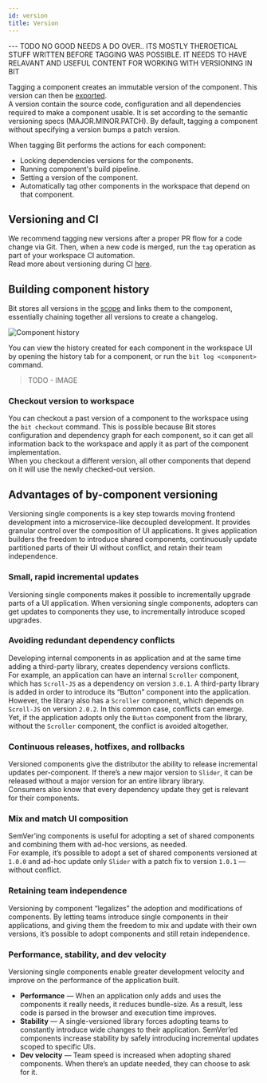 ```yaml
---
id: version
title: Version
---
```


--- TODO NO GOOD NEEDS A DO OVER.. ITS MOSTLY THEROETICAL STUFF WRITTEN BEFORE TAGGING WAS POSSIBLE. IT NEEDS TO HAVE RELAVANT AND USEFUL CONTENT FOR WORKING WITH VERSIONING IN BIT


Tagging a component creates an immutable version of the component. This version can then be [exported](/docs/exporting/organizing-components).  
A version contain the source code, configuration and all dependencies required to make a component usable. It is set according to the semantic versioning specs (MAJOR.MINOR.PATCH). By default, tagging a component without specifying a version bumps a patch version.

When tagging Bit performs the actions for each component:

- Locking dependencies versions for the components.
- Running component's build pipeline.
- Setting a version of the component.
- Automatically tag other components in the workspace that depend on that component.

## Versioning and CI

We recommend tagging new versions after a proper PR flow for a code change via Git. Then, when a new code is merged, run the `tag` operation as part of your workspace CI automation.  
Read more about versioning during CI [here](TODO).

## Building component history

Bit stores all versions in the [scope](/docs/scope/overview) and links them to the component, essentially chaining together all versions to create a changelog.

![Component history](https://storage.googleapis.com/static.bit.dev/docs/images/component.svg)

You can view the history created for each component in the workspace UI by opening the history tab for a component, or run the `bit log <component>` command.

> TODO - IMAGE

### Checkout version to workspace

You can checkout a past version of a component to the workspace using the `bit checkout` command. This is possible because Bit stores configuration and dependency graph for each component, so it can get all information back to the workspace and apply it as part of the component implementation.  
When you checkout a different version, all other components that depend on it will use the newly checked-out version.

## Advantages of by-component versioning

Versioning single components is a key step towards moving frontend development into a microservice-like decoupled development. It provides granular control over the composition of UI applications. It gives application builders the freedom to introduce shared components, continuously update partitioned parts of their UI without conflict, and retain their team independence.

### Small, rapid incremental updates

Versioning single components makes it possible to incrementally upgrade parts of a UI application. When versioning single components, adopters can get updates to components they use, to incrementally introduce scoped upgrades.

### Avoiding redundant dependency conflicts

Developing internal components in as application and at the same time adding a third-party library, creates dependency versions conflicts.  
For example, an application can have an internal `Scroller` component, which has `Scroll-JS` as a dependency on version `3.0.1`. A third-party library is added in order to introduce its “Button” component into the application. However, the library also has a `Scroller` component, which depends on `Scroll-JS` on version `2.0.2`. In this common case, conflicts can emerge.  
Yet, if the application adopts only the `Button` component from the library, without the `Scroller` component, the conflict is avoided altogether.

### Continuous releases, hotfixes, and rollbacks

Versioned components give the distributor the ability to release incremental updates per-component.  If there’s a new major version to `Slider`, it can be released without a major version for an entire library library.  
Consumers also know that every dependency update they get is relevant for their components.

### Mix and match UI composition

SemVer’ing components is useful for adopting a set of shared components and combining them with ad-hoc versions, as needed.  
For example, it’s possible to adopt a set of shared components versioned at `1.0.0` and ad-hoc update only `Slider` with a patch fix to version `1.0.1` — without conflict.

### Retaining team independence

Versioning by component “legalizes” the adoption and modifications of components. By letting teams introduce single components in their applications, and giving them the freedom to mix and update with their own versions, it’s possible to adopt components and still retain independence.

### Performance, stability, and dev velocity

Versioning single components enable greater development velocity and improve on the performance of the application built.

- **Performance** — When an application only adds and uses the components it really needs, it reduces bundle-size. As a result, less code is parsed in the browser and execution time improves.
- **Stability** — A single-versioned library forces adopting teams to constantly introduce wide changes to their application. SemVer’ed components increase stability by safely introducing incremental updates scoped to specific UIs.
- **Dev velocity** — Team speed is increased when adopting shared components. When there’s an update needed, they can choose to ask for it.
